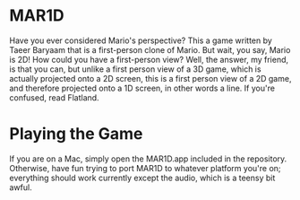 # MAR1D

Have you ever considered Mario's perspective? This a game written by Taeer Baryaam that is a first-person clone of Mario. But wait, you say, Mario is 2D! How could you have a first-person view? Well, the answer, my friend, is that you can, but unlike a first person view of a 3D game, which is actually projected onto a 2D screen, this is a first person view of a 2D game, and therefore projected onto a 1D screen, in other words a line. If you're confused, read Flatland.

# Playing the Game

If you are on a Mac, simply open the MAR1D.app included in the repository. Otherwise, have fun trying to port MAR1D to whatever platform you're on; everything should work currently except the audio, which is a teensy bit awful.
